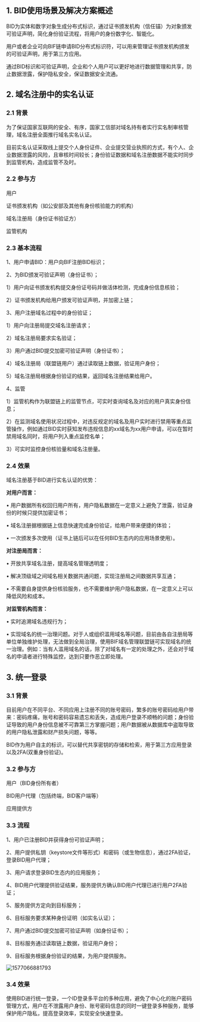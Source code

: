 ## 1. BID使用场景及解决方案概述

BID为实体和数字对象生成分布式标识，通过证书颁发机构（信任锚）为对象颁发可验证声明，简化身份验证流程，将用户的身份数字化、智能化。

用户或者企业可向BIF链申请BID分布式标识符，可以用来管理证书颁发机构颁发的可验证声明，用于第三方应用。

通过BID标识和可验证声明，企业和个人用户可以更好地进行数据管理和共享，防止数据泄露，保护隐私安全，保证数据安全流通。

## 2. 域名注册中的实名认证

### 2.1 背景

为了保证国家互联网的安全、有序，国家工信部对域名持有者实行实名制审核管理，域名注册全面推行域名实名认证。

目前实名认证采取线上提交个人身份证件、企业提交营业执照的方式，有个人、企业数据泄露的风险，且审核时间较长；身份验证数据和域名注册数据不能实时同步到监管机构，造成监管不及时。

### 2.2 参与方

用户

证书颁发机构（如公安部及其他有身份核验能力的机构）

域名注册局（身份证书验证方）

监管机构

### 2.3 基本流程

1、用户申请BID：用户向BIF注册BID标识；

2、为BID颁发可验证声明（身份证书）；

1）用户向证书颁发机构提交身份证号码并做活体检测，完成身份信息核验；

2）证书颁发机构给用户颁发可验证声明，并加密上链；

3、用户注册域名过程中的身份验证；

1）用户向注册局提交域名注册请求；

2）域名注册局要求实名验证；

3）用户通过BID提交加密可验证声明（身份证书）；

4）域名注册局（联盟链用户）通过读取链上数据，验证用户身份；

5）域名注册局根据身份验证的结果，返回域名注册结果给用户。

4、监管

1）监管机构作为联盟链上的监管节点，可实时查询域名及对应的用户真实身份信息；

2）在监测域名使用状况过程中，对违反规定的域名及用户实时进行禁用等重点监管操作，例如通过BID实时获知发布违规信息的xx域名为xx用户申请，可以在暂时禁用域名同时，将用户列入重点监控名单；

3）可实时监控身份核验量和域名注册量。

### 2.4 效果

域名注册基于BID进行实名认证的优势：

**对用户而言：**

• 用户数据所有权回归用户所有，用户隐私数据在一定意义上避免了泄露，验证身份的时候只提供加密证书；

• 域名注册据根据链上信息快速完成身份验证，给用户带来便捷的体验；

• 一次颁发多次使用（证书上链后可以在任何BID生态内的应用场景使用）。

**对注册局而言：**

• 开放共享域名注册，提高域名管理透明度； 

• 解决顶级域之间域名相关数据共通问题，实现注册局之间数据共享互通； 

• 不需要自身提供身份核验服务，也不需要维护用户隐私数据，在一定意义上可以降低风险和成本。 

**对监管机构而言：**

• 实时追溯域名违规行为；

• 实现域名的统一治理问题。对于人或组织滥用域名等问题，目前由各自注册局等单位单独维护处理，无法做到全局治理，使用BIF域名管理联盟链可实现域名的统一治理。例如：当有人滥用域名的话，除了对域名有一定的处理之外，还会对于域名的申请者进行特殊监控，达到只要作恶立即处理。



## 3. 统一登录

### 3.1 背景

目前用户在不同平台、不同应用上注册不同的账号密码，繁多的账号密码给用户带来：密码疼痛，账号和密码容易遗忘和丢失，造成用户登录不顺畅的问题；身份验证导致的用户身份信息被不可靠第三方掌握问题；用户数据被从数据库中盗取导致的用户隐私泄露和财产损失问题，等等。

BID作为用户自主的标识，可以替代共享密钥的存储和检索，用于第三方应用登录以及2FA(双重身份验证)。

### 3.2 参与方

用户（BID身份所有者）

BID用户代理（包括终端，BID客户端等）

应用提供方

### 3.3 流程

1、用户已注册BID并获得身份可验证声明；

2、用户提供私钥（keystore文件等形式）和密码（或生物信息），通过2FA验证，登录BID用户代理；

3、用户请求登录BID生态内的应用服务；

4、BID用户代理提供验证结果，服务提供方确认BID用户代理已进行用户2FA验证；

5、服务提供方定向到目标服务；

6、目标服务要求某种身份证明（如实名认证）；

7、用户通过BID提交加密可验证声明（如身份证书）；

8、目标服务通过读取链上数据，验证用户身份；

9、目标服务根据身份验证的结果，为用户提供服务。

![1577066881793](../image/1577066881793.png)

### 3.4 效果

使用BID进行统一登录，一个ID登录多平台的多种应用，避免了中心化的账户密码管理方式，用户在不泄露用户身份、账号密码信息的同时一键登录多种服务，能够保护用户隐私，提高登录效率，实现安全快速登录。
